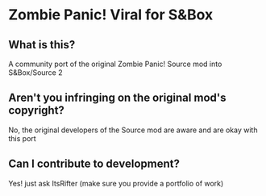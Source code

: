# Zombie Panic! Viral for S&Box

## What is this?
A community port of the original Zombie Panic! Source mod into S&Box/Source 2

## Aren't you infringing on the original mod's copyright?
No, the original developers of the Source mod are aware and are okay with this port

## Can I contribute to development?
Yes! just ask ItsRifter (make sure you provide a portfolio of work)
